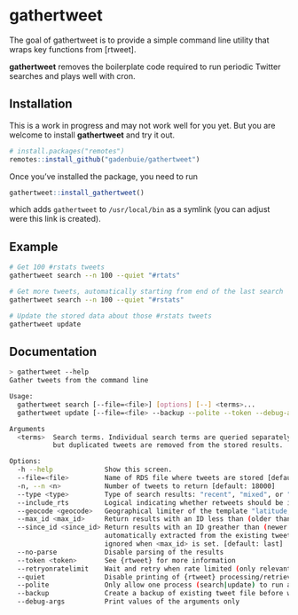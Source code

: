 
<!-- README.md is generated from README.Rmd. Please edit that file -->

# gathertweet

The goal of gathertweet is to provide a simple command line utility that
wraps key functions from \[rtweet\].

**gathertweet** removes the boilerplate code required to run periodic
Twitter searches and plays well with cron.

## Installation

This is a work in progress and may not work well for you yet. But you
are welcome to install **gathertweet** and try it out.

``` r
# install.packages("remotes")
remotes::install_github("gadenbuie/gathertweet")
```

Once you’ve installed the package, you need to run

``` r
gathertweet::install_gathertweet()
```

which adds `gathertweet` to `/usr/local/bin` as a symlink (you can
adjust were this link is created).

## Example

``` bash
# Get 100 #rstats tweets
gathertweet search --n 100 --quiet "#rtats"

# Get more tweets, automatically starting from end of the last search
gathertweet search --n 100 --quiet "#rstats"

# Update the stored data about those #rstats tweets
gathertweet update
```

## Documentation

``` bash
> gathertweet --help
Gather tweets from the command line

Usage:
  gathertweet search [--file=<file>] [options] [--] <terms>...
  gathertweet update [--file=<file> --backup --polite --token --debug-args]

Arguments
  <terms>  Search terms. Individual search terms are queried separately,
           but duplicated tweets are removed from the stored results.

Options:
  -h --help             Show this screen.
  --file=<file>         Name of RDS file where tweets are stored [default: tweets.rds]
  -n, --n <n>           Number of tweets to return [default: 18000]
  --type <type>         Type of search results: "recent", "mixed", or "popular". [default: recent]
  --include_rts         Logical indicating whether retweets should be included
  --geocode <geocode>   Geographical limiter of the template "latitude,longitude,radius"
  --max_id <max_id>     Return results with an ID less than (older than) or equal to max_id
  --since_id <since_id> Return results with an ID greather than (newer than) or equal to since_id,
                        automatically extracted from the existing tweets <file>, if it exists, and
                        ignored when <max_id> is set. [default: last]
  --no-parse            Disable parsing of the results
  --token <token>       See {rtweet} for more information
  --retryonratelimit    Wait and retry when rate limited (only relevant when n exceeds 18000 tweets)
  --quiet               Disable printing of {rtweet} processing/retrieval messages
  --polite              Only allow one process (search|update) to run at a time
  --backup              Create a backup of existing tweet file before writing any new files
  --debug-args          Print values of the arguments only 
```
